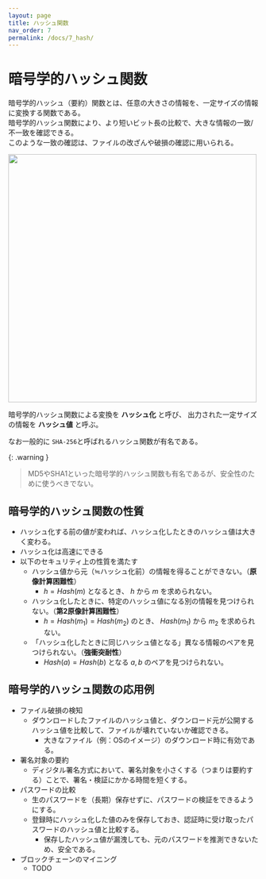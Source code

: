```yaml
---
layout: page
title: ハッシュ関数
nav_order: 7
permalink: /docs/7_hash/
---
```


<script>
    MathJax = {
      tex: {
        inlineMath: [['$','$'], ['\\(','\\)']],
        processEscapes: true,
        tags: "ams",
        autoload: {
          color: [],
          colorV2: ['color']
        },
        packages: {'[+]': ['noerrors']}
      },
      chtml: {
        matchFontHeight: false,
        displayAlign: "left",
        displayIndent: "2em"
      },
      options: {
        renderActions: {
          /* add a new named action to render <script type="math/tex"> */
          find_script_mathtex: [10, function (doc) {
            for (const node of document.querySelectorAll('script[type^="math/tex"]')) {
              const display = !!node.type.match(/; *mode=display/);
              const math = new doc.options.MathItem(node.textContent, doc.inputJax[0], display);
              const text = document.createTextNode('');
              node.parentNode.replaceChild(text, node);
              math.start = {node: text, delim: '', n: 0};
              math.end = {node: text, delim: '', n: 0};
              doc.math.push(math);
            }
          }, '']
        }
      },
      loader: {
        load: ['[tex]/noerrors']
      }
    };
</script>
<script async src="https://cdn.jsdelivr.net/npm/mathjax@3/es5/tex-chtml.js" id="MathJax-script"></script>



# 暗号学的ハッシュ関数

暗号学的ハッシュ（要約）関数とは、任意の大きさの情報を、一定サイズの情報に変換する関数である。  
  暗号学的ハッシュ関数により、より短いビット長の比較で、大きな情報の一致/不一致を確認できる。  
   このような一致の確認は、ファイルの改ざんや破損の確認に用いられる。

<img src="../../img/hash2.png" height="500px" />

暗号学的ハッシュ関数による変換を **ハッシュ化** と呼び、
出力された一定サイズの情報を **ハッシュ値** と呼ぶ。

なお一般的に `SHA-256`と呼ばれるハッシュ関数が有名である。
  
{: .warning }
> MD5やSHA1といった暗号学的ハッシュ関数も有名であるが、安全性のために使うべきでない。

## 暗号学的ハッシュ関数の性質

- ハッシュ化する前の値が変われば、ハッシュ化したときのハッシュ値は大きく変わる。
- ハッシュ化は高速にできる
- 以下のセキュリティ上の性質を満たす
    - ハッシュ値から元（≒ハッシュ化前）の情報を得ることができない。（**原像計算困難性**）
      - $h = Hash(m)$ となるとき、 $h$ から $m$ を求められない。
    - ハッシュ化したときに、特定のハッシュ値になる別の情報を見つけられない。（**第2原像計算困難性**）
      - $h = Hash(m_1) = Hash(m_2)$ のとき、 $Hash(m_1)$ から $m_2$ を求められない。
    - 「ハッシュ化したときに同じハッシュ値となる」異なる情報のペアを見つけられない。（**強衝突耐性**）
      - $Hash(a) = Hash(b)$ となる $a, b$ のペアを見つけられない。

## 暗号学的ハッシュ関数の応用例

- ファイル破損の検知
  - ダウンロードしたファイルのハッシュ値と、ダウンロード元が公開するハッシュ値を比較して、ファイルが壊れていないか確認できる。
    - 大きなファイル（例：OSのイメージ）のダウンロード時に有効である。
- 署名対象の要約
  - ディジタル署名方式において、署名対象を小さくする（つまりは要約する）ことで、署名・検証にかかる時間を短くする。
- パスワードの比較
  - 生のパスワードを（長期）保存せずに、パスワードの検証をできるようにする。
  - 登録時にハッシュ化した値のみを保存しておき、認証時に受け取ったパスワードのハッシュ値と比較する。
    - 保存したハッシュ値が漏洩しても、元のパスワードを推測できないため、安全である。
- ブロックチェーンのマイニング
  - TODO
